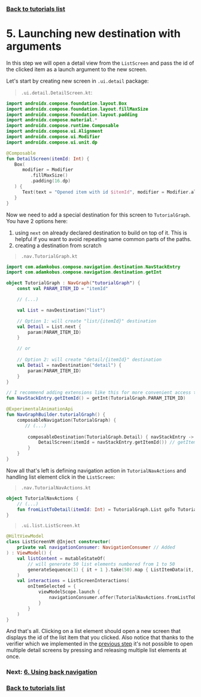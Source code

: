 ### [Back to tutorials list](README.md)

# 5. Launching new destination with arguments

In this step we will open a detail view from the `ListScreen` and pass the id of the clicked item as a launch argument 
to the new screen.

Let's start by creating new screen in `.ui.detail` package:

> `.ui.detail.DetailScreen.kt`:
```kotlin
import androidx.compose.foundation.layout.Box
import androidx.compose.foundation.layout.fillMaxSize
import androidx.compose.foundation.layout.padding
import androidx.compose.material.*
import androidx.compose.runtime.Composable
import androidx.compose.ui.Alignment
import androidx.compose.ui.Modifier
import androidx.compose.ui.unit.dp

@Composable
fun DetailScreen(itemId: Int) {
   Box(
      modifier = Modifier
         .fillMaxSize()
         .padding(16.dp)
   ) {
      Text(text = "Opened item with id $itemId", modifier = Modifier.align(Alignment.Center))
   }
}
```

Now we need to add a special destination for this screen to `TutorialGraph`. You have 2 options here:
1. using `next` on already declared destination to build on top of it. 
   This is helpful if you want to avoid repeating same common parts of the paths.
2. creating a destination from scratch

> `.nav.TutorialGraph.kt`
```kotlin
import com.adamkobus.compose.navigation.destination.NavStackEntry
import com.adamkobus.compose.navigation.destination.getInt

object TutorialGraph : NavGraph("tutorialGraph") {
    const val PARAM_ITEM_ID = "itemId"

    // (...)

    val List = navDestination("list")

    // Option 1: will create "list/{itemId}" destination
    val Detail = List.next { 
        param(PARAM_ITEM_ID)
    }

    // or
    
    // Option 2: will create "detail/{itemId}" destination
    val Detail = navDestination("detail") {
        param(PARAM_ITEM_ID)
    }
}

// I recommend adding extensions like this for more convenient access to param's value
fun NavStackEntry.getItemId() = getInt(TutorialGraph.PARAM_ITEM_ID)

@ExperimentalAnimationApi
fun NavGraphBuilder.tutorialGraph() {
    composableNavigation(TutorialGraph) {
       // (...)
       
        composableDestination(TutorialGraph.Detail) { navStackEntry ->
            DetailScreen(itemId = navStackEntry.getItemId()) // getItemId() is the extension we declared above
        }
    }
}
```

Now all that's left is defining navigation action in `TutorialNavActions` and handling list element click in the `ListScreen`:

> `.nav.TutorialNavActions.kt`
```kotlin
object TutorialNavActions {
    // (...)
    fun fromListToDetail(itemId: Int) = TutorialGraph.List goTo TutorialGraph.Detail arg itemId
}
```

> `.ui.list.ListScreen.kt`
```kotlin
@HiltViewModel
class ListScreenVM @Inject constructor(
    private val navigationConsumer: NavigationConsumer // Added
) : ViewModel() {
    val listContent = mutableStateOf(
        // will generate 50 list elements numbered from 1 to 50
        generateSequence(1) { it + 1 }.take(50).map { ListItemData(it, "List item #$it") }.toList()
    )
    val interactions = ListScreenInteractions(
        onItemSelected = {
            viewModelScope.launch {
                navigationConsumer.offer(TutorialNavActions.fromListToDetail(it.id)) // changed, previously it was TODO
            }
        }
    )
}

```

And that's all. Clicking on a list element should open a new screen that displays the id of the list item that you clicked.
Also notice that thanks to the verifier which we implemented in the [previous step](04_nav_verifier.md) it's not possible 
to open multiple detail screens by pressing and releasing multiple list elements at once. 

### Next: [6. Using back navigation](06_back_navigation.md)

### [Back to tutorials list](README.md)

<!-- GENERATED SECTION - DON'T ADD ANY TEXT BELOW THIS TAG -->

